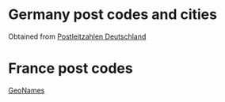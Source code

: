 # Germany post codes and cities

Obtained from [Postleitzahlen Deutschland](https://www.suche-postleitzahl.org/downloads)

# France post codes
[GeoNames](http://download.geonames.org/export/zip/)

